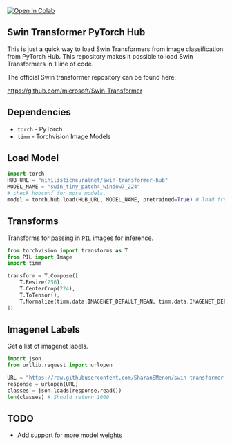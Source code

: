 [![Open In Colab](https://colab.research.google.com/assets/colab-badge.svg)](https://colab.research.google.com/drive/1aJRtDxXyH-ux-O7dA_0MXkfG0MCghWqs?usp=sharing)
## Swin Transformer PyTorch Hub

This is just a quick way to load Swin Transformers from image classification from PyTorch Hub. This repository makes it possible to load Swin Transformers in 1 line of code. 

The official Swin transformer repository can be found here:

https://github.com/microsoft/Swin-Transformer

## Dependencies

- `torch` - PyTorch
- `timm` - Torchvision Image Models

## Load Model

```python
import torch
HUB_URL = "nihilisticneuralnet/swin-transformer-hub"
MODEL_NAME = "swin_tiny_patch4_window7_224"
# check hubconf for more models.
model = torch.hub.load(HUB_URL, MODEL_NAME, pretrained=True) # load from torch hub
```

## Transforms

Transforms for passing in `PIL` images for inference.

```python
from torchvision import transforms as T
from PIL import Image
import timm

transform = T.Compose([
    T.Resize(256),
    T.CenterCrop(224),
    T.ToTensor(),
    T.Normalize(timm.data.IMAGENET_DEFAULT_MEAN, timm.data.IMAGENET_DEFAULT_STD)
])
```

## Imagenet Labels

Get a list of imagenet labels.

```python
import json
from urllib.request import urlopen

URL = "https://raw.githubusercontent.com/SharanSMenon/swin-transformer-hub/main/imagenet_labels.json"
response = urlopen(URL)
classes = json.loads(response.read())
len(classes) # Should return 1000
```

## TODO

- Add support for more model weights
